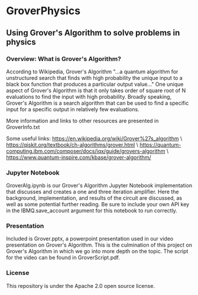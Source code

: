 # GroverPhysics

## Using Grover's Algorithm to solve problems in physics

### Overview: What is Grover's Algorithm?

According to Wikipedia, Grover's Algorithm "...a quantum algorithm for unstructured search that finds with high probability the unique input to a black box function that produces a particular output value..." One unique aspect of Grover's Algorithm is that it only takes order of square root of N evaluations to find the input with high probability. Broadly speaking, Grover's Algorithm is a search algorithm that can be used to find a specific input for a specific output in relatively few evaluations. 

More information and links to other resources are presented in GroverInfo.txt

Some useful links: https://en.wikipedia.org/wiki/Grover%27s_algorithm \\
                   https://qiskit.org/textbook/ch-algorithms/grover.html \\
                   https://quantum-computing.ibm.com/composer/docs/iqx/guide/grovers-algorithm \\
                   https://www.quantum-inspire.com/kbase/grover-algorithm/
                   
### Jupyter Notebook

GroverAlg.ipynb is our Grover's Algorithm Jupyter Notebook implementation that discusses and creates a one and three iteration amplifier. Here the background, implementation, and results of the circuit are discussed, as well as some potential further reading. Be sure to include your own API key in the IBMQ.save_account argument for this notebook to run correctly.

### Presentation

Included is Grover.pptx, a powerpoint presentation used in our video presentation on Grover's Algorithm. This is the culmination of this project on Grover's Algorithm in which we go into more depth on the topic. The script for the video can be found in GroverScript.pdf.

### License

This repository is under the Apache 2.0 open source license.
